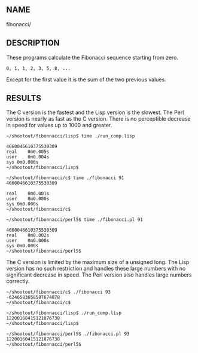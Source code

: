 
NAME
----

fibonacci/

DESCRIPTION
-----------

These programs calculate the Fibonacci sequence starting
from zero.

    0, 1, 1, 2, 3, 5, 8, ...

Except for the first value it is the sum of the two previous values.

RESULTS
-------

The C version is the fastest and the Lisp version is the
slowest.  The Perl version is nearly as fast as the C
version.  There is no perceptible decrease in speed for
values up to 1000 and greater.

    ~/shootout/fibonnacci/lisp$ time ./run_comp.lisp 
    
    4660046610375530309 
    real	0m0.005s
    user	0m0.004s
    sys	0m0.000s
    ~/shootout/fibonnacci/lisp$ 

    ~/shootout/fibonnacci/c$ time ./fibonacci 91
    4660046610375530309
    
    real	0m0.001s
    user	0m0.000s
    sys	0m0.000s
    ~/shootout/fibonnacci/c$
    
    ~/shootout/fibonnacci/perl5$ time ./fibonacci.pl 91
    
    4660046610375530309 
    real	0m0.002s
    user	0m0.000s
    sys	0m0.000s
    ~/shootout/fibonnacci/perl5$ 

The C version is limited by the maximum size of a unsigned long.
The Lisp version has no such restriction and handles these large
numbers with no significant decrease in speed.
The Perl version also handles large numbers correctly.

    ~/shootout/fibonnacci/c$ ./fibonacci 93
    -6246583658587674878
    ~/shootout/fibonnacci/c$
    
    ~/shootout/fibonnacci/lisp$ ./run_comp.lisp 
    12200160415121876738
    ~/shootout/fibonnacci/lisp$ 

    ~/shootout/fibonnacci/perl5$ ./fibonacci.pl 93
    12200160415121876738
    ~/shootout/fibonnacci/perl5$ 

